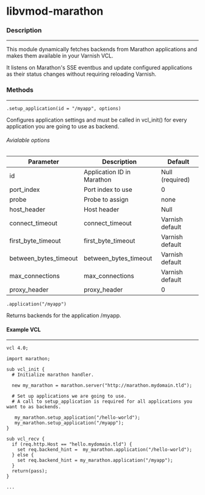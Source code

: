 # libvmod-marathon

### Description
---
This module dynamically fetches backends from Marathon applications and makes them available in your Varnish VCL.

It listens on Marathon's SSE eventbus and update configured applications as their status changes without requiring reloading Varnish.

### Methods
---
``` .setup_application(id = "/myapp", options) ```

Configures application settings and must be called in vcl_init() for every application you are going to use as backend.


###### Avialable options

| Parameter             | Description                 | Default                |
|-----------------------|-----------------------------|------------------------|
| id                    | Application ID in Marathon  | Null (required)        |
| port_index            | Port index to use           | 0                      |
| probe                 | Probe to assign             | none                   |
| host_header           | Host header                 | Null                   |
| connect_timeout       | connect_timeout             | Varnish default        |
| first_byte_timeout    | first_byte_timeout          | Varnish default        |
| between_bytes_timeout | between_bytes_timeout       | Varnish default        |
| max_connections       | max_connections             | Varnish default        |
| proxy_header          | proxy_header                | 0                      |

``` .application("/myapp") ```

Returns backends for the application /myapp.

#### Example VCL
---
```
vcl 4.0;

import marathon;

sub vcl_init {
  # Initialize marathon handler.

  new my_marathon = marathon.server("http://marathon.mydomain.tld");

  # Set up applications we are going to use.
  # A call to setup_application is required for all applications you want to as backends.

   my_marathon.setup_application("/hello-world");
   my_marathon.setup_application("/myapp");
}

sub vcl_recv {
  if (req.http.Host == "hello.mydomain.tld") {
    set req.backend_hint =  my_marathon.application("/hello-world");
  } else {
    set req.backend_hint = my_marathon.application("/myapp");
  }
  return(pass);
}

...
```